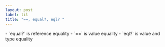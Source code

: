 ```yaml
---
layout: post
label: til
title: "==, equal?, eql? "
---
```


<p>
  
</p>
- `equal?` is reference equality
- `==` is value equality
- `eql?` is value and type equality

